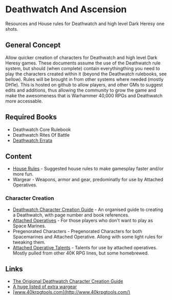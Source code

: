 # Deathwatch And Ascension

Resources and House rules for Deathwatch and high level Dark Heresy one shots.

## General Concept

Allow quicker creation of characters for Deathwatch and high level Dark Heresy games. These documents assume the use of the Deathwatch rule system, but should (when complete) contain everythingthing you need to play the characters created within it (beyond the Deathwatch rulebooks, see bellow). Rules will be brought in from other systems where needed (mostly DH1e). This is hosted on github to allow players, and other GMs to suggest edits and additions, thus allowing the community to grow the game and make the awesomeness that is Warhammer 40,000 RPGs and Deathwatch more accessable.

## Required Books

* Deathwatch Core Rulebook
* Deathwatch Rites Of Battle
* [Deathwatch Errata](DeathwatchErrata.pdf)

## Content

* [House Rules](HouseRules.md) - Suggested house rules to make gamesplay faster and/or more fun.
* Wargear - Weapons, armor and gear, predominatly for use by Attached Operatives.

### Character Creation

* [Deathwatch Character Creation Guide](DeathwatchCharacterCreationGuide.md) - An organised guide to creating a Deathwatch, with page number and book references.
* [Attached Operatives](characterCreation/AttachedOperatives.md) - For those players who don't want to play as Space Marines.
* Pregenorated Characters - Pregenorated Characters for both Spacemarines and Attached Operative. Allong with some light rules for tweaking them.
* [Attached Operative Talents](characterCreation/AttachedOperativeTalents.md) - Talents for use by attached operatives. Mostly pulled from other 40K RPG lines, but some homebrewed.

## Links
* [The Origional Deathwatch Character Creation Guide](http://robf.com.au/2017/01/15/process-document-deathwatch-character-creation-guide/)
* [A huge listed of extra wargear](https://darkheresy.fandom.com/wiki/Extra_Weapons)
* [www.40krpgtools.com](http://www.40krpgtools.com/)
